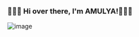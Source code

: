 ###                                                                   🙋🏻‍♂️ Hi over there, I'm AMULYA!🧑🏻‍💻


![image](https://user-images.githubusercontent.com/57293706/128069186-ec7828ef-6c63-43f8-b8f0-349760764d18.png)


<!--
**amulyagupta1278/amulyagupta1278** is a ✨ _special_ ✨ repository because its `README.md` (this file) appears on your GitHub profile.

Here are some ideas to get you started:

- 🔭 I’m currently working on ...
- 🌱 I’m currently learning ...
- 👯 I’m looking to collaborate on ...
- 🤔 I’m looking for help with ...
- 💬 Ask me about ...
- 📫 How to reach me: ...
- 😄 Pronouns: ...
- ⚡ Fun fact: ...
-->
